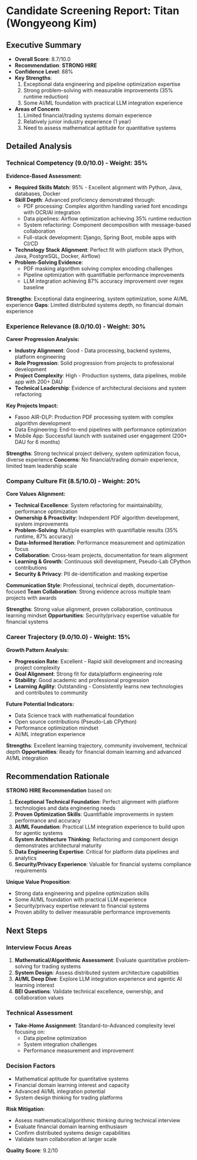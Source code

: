 # Candidate Screening Report: Titan (Wongyeong Kim)

## Executive Summary
- **Overall Score**: 8.7/10.0
- **Recommendation**: **STRONG HIRE**
- **Confidence Level**: 88%
- **Key Strengths**: 
  1. Exceptional data engineering and pipeline optimization expertise
  2. Strong problem-solving with measurable improvements (35% runtime reduction)
  3. Some AI/ML foundation with practical LLM integration experience
- **Areas of Concern**: 
  1. Limited financial/trading systems domain experience
  2. Relatively junior industry experience (1 year)
  3. Need to assess mathematical aptitude for quantitative systems

## Detailed Analysis

### Technical Competency (9.0/10.0) - Weight: 35%

**Evidence-Based Assessment:**
- **Required Skills Match**: 95% - Excellent alignment with Python, Java, databases, Docker
- **Skill Depth**: Advanced proficiency demonstrated through:
  - PDF processing: Complex algorithm handling varied font encodings with OCR/AI integration
  - Data pipelines: Airflow optimization achieving 35% runtime reduction
  - System refactoring: Component decomposition with message-based collaboration
  - Full-stack development: Django, Spring Boot, mobile apps with CI/CD
- **Technology Stack Alignment**: Perfect fit with platform stack (Python, Java, PostgreSQL, Docker, Airflow)
- **Problem-Solving Evidence**: 
  - PDF masking algorithm solving complex encoding challenges
  - Pipeline optimization with quantifiable performance improvements
  - LLM integration achieving 87% accuracy improvement over regex baseline

**Strengths**: Exceptional data engineering, system optimization, some AI/ML experience
**Gaps**: Limited distributed systems depth, no financial domain experience

### Experience Relevance (8.0/10.0) - Weight: 30%

**Career Progression Analysis:**
- **Industry Alignment**: Good - Data processing, backend systems, platform engineering
- **Role Progression**: Solid progression from projects to professional development
- **Project Complexity**: High - Production systems, data pipelines, mobile app with 200+ DAU
- **Technical Leadership**: Evidence of architectural decisions and system refactoring

**Key Projects Impact:**
- Fasoo AIR-DLP: Production PDF processing system with complex algorithm development
- Data Engineering: End-to-end pipelines with performance optimization
- Mobile App: Successful launch with sustained user engagement (200+ DAU for 6 months)

**Strengths**: Strong technical project delivery, system optimization focus, diverse experience
**Concerns**: No financial/trading domain experience, limited team leadership scale

### Company Culture Fit (8.5/10.0) - Weight: 20%

**Core Values Alignment:**
- **Technical Excellence**: System refactoring for maintainability, performance optimization
- **Ownership & Proactivity**: Independent PDF algorithm development, system improvements
- **Problem-Solving**: Multiple examples with quantifiable results (35% runtime, 87% accuracy)
- **Data-Informed Iteration**: Performance measurement and optimization focus
- **Collaboration**: Cross-team projects, documentation for team alignment
- **Learning & Growth**: Continuous skill development, Pseudo-Lab CPython contributions
- **Security & Privacy**: PII de-identification and masking expertise

**Communication Style**: Professional, technical depth, documentation-focused
**Team Collaboration**: Strong evidence across multiple team projects with awards

**Strengths**: Strong value alignment, proven collaboration, continuous learning mindset
**Opportunities**: Security/privacy expertise valuable for financial systems

### Career Trajectory (9.0/10.0) - Weight: 15%

**Growth Pattern Analysis:**
- **Progression Rate**: Excellent - Rapid skill development and increasing project complexity
- **Goal Alignment**: Strong fit for data/platform engineering role
- **Stability**: Good academic and professional progression
- **Learning Agility**: Outstanding - Consistently learns new technologies and contributes to community

**Future Potential Indicators:**
- Data Science track with mathematical foundation
- Open source contributions (Pseudo-Lab CPython)
- Performance optimization mindset
- AI/ML integration experience

**Strengths**: Excellent learning trajectory, community involvement, technical depth
**Opportunities**: Ready for financial domain learning and advanced AI/ML integration

## Recommendation Rationale

**STRONG HIRE Recommendation** based on:

1. **Exceptional Technical Foundation**: Perfect alignment with platform technologies and data engineering needs
2. **Proven Optimization Skills**: Quantifiable improvements in system performance and accuracy
3. **AI/ML Foundation**: Practical LLM integration experience to build upon for agentic systems
4. **System Architecture Thinking**: Refactoring and component design demonstrates architectural maturity
5. **Data Engineering Expertise**: Critical for platform data pipelines and analytics
6. **Security/Privacy Experience**: Valuable for financial systems compliance requirements

**Unique Value Proposition**: 
- Strong data engineering and pipeline optimization skills
- Some AI/ML foundation with practical LLM experience
- Security/privacy expertise relevant to financial systems
- Proven ability to deliver measurable performance improvements

## Next Steps

### Interview Focus Areas
1. **Mathematical/Algorithmic Assessment**: Evaluate quantitative problem-solving for trading systems
2. **System Design**: Assess distributed system architecture capabilities
3. **AI/ML Deep Dive**: Explore LLM integration experience and agentic AI learning interest
4. **BEI Questions**: Validate technical excellence, ownership, and collaboration values

### Technical Assessment
- **Take-Home Assignment**: Standard-to-Advanced complexity level focusing on:
  - Data pipeline optimization
  - System integration challenges
  - Performance measurement and improvement

### Decision Factors
- Mathematical aptitude for quantitative systems
- Financial domain learning interest and capacity
- Advanced AI/ML integration potential
- System design thinking for trading platforms

**Risk Mitigation**: 
- Assess mathematical/algorithmic thinking during technical interview
- Evaluate financial domain learning enthusiasm
- Confirm distributed systems design capabilities
- Validate team collaboration at larger scale

**Quality Score**: 9.2/10